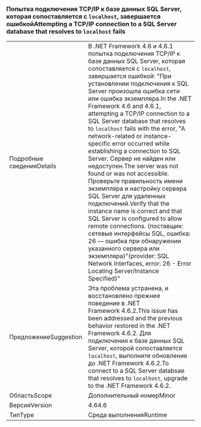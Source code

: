 ### <a name="attempting-a-tcpip-connection-to-a-sql-server-database-that-resolves-to-localhost-fails"></a><span data-ttu-id="bd2d8-101">Попытка подключения TCP/IP к базе данных SQL Server, которая сопоставляется с `localhost`, завершается ошибкой</span><span class="sxs-lookup"><span data-stu-id="bd2d8-101">Attempting a TCP/IP connection to a SQL Server database that resolves to `localhost` fails</span></span>

|   |   |
|---|---|
|<span data-ttu-id="bd2d8-102">Подробные сведения</span><span class="sxs-lookup"><span data-stu-id="bd2d8-102">Details</span></span>|<span data-ttu-id="bd2d8-103">В .NET Framework 4.6 и 4.6.1 попытка подключения TCP/IP к базе данных SQL Server, которая сопоставляется с <code>localhost</code>, завершается ошибкой: &quot;При установлении подключения к SQL Server произошла ошибка сети или ошибка экземпляра.</span><span class="sxs-lookup"><span data-stu-id="bd2d8-103">In the .NET Framework 4.6 and 4.6.1, attempting a TCP/IP connection to a SQL Server database that resolves to <code>localhost</code> fails with the error, &quot;A network-related or instance-specific error occurred while establishing a connection to SQL Server.</span></span> <span data-ttu-id="bd2d8-104">Сервер не найден или недоступен.</span><span class="sxs-lookup"><span data-stu-id="bd2d8-104">The server was not found or was not accessible.</span></span> <span data-ttu-id="bd2d8-105">Проверьте правильность имени экземпляра и настройку сервера SQL Server для удаленных подключений.</span><span class="sxs-lookup"><span data-stu-id="bd2d8-105">Verify that the instance name is correct and that SQL Server is configured to allow remote connections.</span></span> <span data-ttu-id="bd2d8-106">(поставщик: сетевые интерфейсы SQL, ошибка: 26 — ошибка при обнаружении указанного сервера или экземпляра)&quot;</span><span class="sxs-lookup"><span data-stu-id="bd2d8-106">(provider: SQL Network Interfaces, error: 26 - Error Locating Server/Instance Specified)&quot;</span></span>|
|<span data-ttu-id="bd2d8-107">Предложение</span><span class="sxs-lookup"><span data-stu-id="bd2d8-107">Suggestion</span></span>|<span data-ttu-id="bd2d8-108">Эта проблема устранена, и восстановлено прежнее поведение в .NET Framework 4.6.2.</span><span class="sxs-lookup"><span data-stu-id="bd2d8-108">This issue has been addressed and the previous behavior restored in the .NET Framework 4.6.2.</span></span> <span data-ttu-id="bd2d8-109">Для подключения к базе данных SQL Server, которой сопоставляется <code>localhost</code>, выполните обновление до .NET Framework 4.6.2.</span><span class="sxs-lookup"><span data-stu-id="bd2d8-109">To connect to a SQL Server databsae that resolves to <code>localhost</code>, upgrade to the .NET Framework 4.6.2.</span></span>|
|<span data-ttu-id="bd2d8-110">Область</span><span class="sxs-lookup"><span data-stu-id="bd2d8-110">Scope</span></span>|<span data-ttu-id="bd2d8-111">Дополнительный номер</span><span class="sxs-lookup"><span data-stu-id="bd2d8-111">Minor</span></span>|
|<span data-ttu-id="bd2d8-112">Версия</span><span class="sxs-lookup"><span data-stu-id="bd2d8-112">Version</span></span>|<span data-ttu-id="bd2d8-113">4.6</span><span class="sxs-lookup"><span data-stu-id="bd2d8-113">4.6</span></span>|
|<span data-ttu-id="bd2d8-114">Тип</span><span class="sxs-lookup"><span data-stu-id="bd2d8-114">Type</span></span>|<span data-ttu-id="bd2d8-115">Среда выполнения</span><span class="sxs-lookup"><span data-stu-id="bd2d8-115">Runtime</span></span>|

